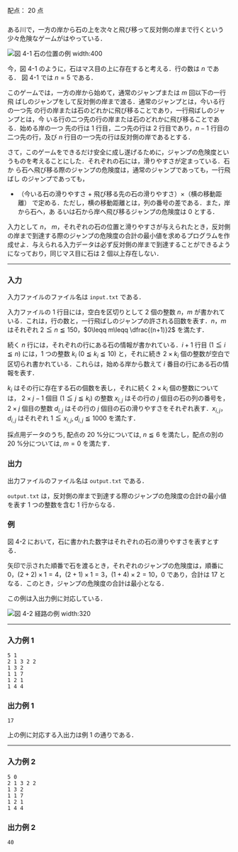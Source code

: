 配点： $20$ 点

###

ある川で，一方の岸から石の上を次々と飛び移って反対側の岸まで行くという少々危険なゲームがはやっている．

![図 4-1 石の位置の例 width:400](https://img.atcoder.jp/joi2008ho/6b1dc946ea492ac57ad77c6516cccc63.png)

今，図 4-1 のように，石はマス目の上に存在すると考える．行の数は $n$ である．
図 4-1 では $n = 5$ である．

このゲームでは，一方の岸から始めて，通常のジャンプまたは $m$ 回以下の一行飛
ばしのジャンプをして反対側の岸まで渡る．通常のジャンプとは，今いる行の一つ先
の行の岸または石のどれかに飛び移ることであり，一行飛ばしのジャンプとは，今
いる行の二つ先の行の岸または石のどれかに飛び移ることである．始める岸の一つ
先の行は $1$ 行目，二つ先の行は $2$ 行目であり，$n − 1$ 行目の二つ先の行，及び $n$ 行目の一つ先の行は反対側の岸であるとする．

さて，このゲームをできるだけ安全に成し遂げるために，ジャンプの危険度とい
うものを考えることにした．それぞれの石には，滑りやすさが定まっている．石か
ら石へ飛び移る際のジャンプの危険度は，通常のジャンプであっても，一行飛ばし
のジャンプであっても，

- （今いる石の滑りやすさ $+$ 飛び移る先の石の滑りやすさ）$\times$（横の移動距離）
で定める．ただし，横の移動距離とは，列の番号の差である．また，岸から石へ，あ
るいは石から岸へ飛び移るジャンプの危険度は $0$ とする．

入力として $n$， $m$，それぞれの石の位置と滑りやすさが与えられたとき，反対側の岸まで到達する際のジャンプの危険度の合計の最小値を求めるプログラムを作成せよ．与えられる入力データは必ず反対側の岸まで到達することができるようになっており，同じマス目に石は $2$ 個以上存在しない．

---

### 入力

入力ファイルのファイル名は `input.txt` である．

入力ファイルの $1$ 行目には，空白を区切りとして $2$ 個の整数 $n$，$m$ が書かれている．これは，行の数と，一行飛ばしのジャンプの許される回数を表す．$n$，$m$ はそれぞれ $2\leqq n\leqq 150$，$0\leqq m\leqq \dfrac{(n+1)}2$ を満たす．

続く $n$ 行には，それぞれの行にある石の情報が書かれている．$i+1$ 行目 ($1 \leqq i \leqq n$) には，$1$ つの整数 $k_i$ ($0 \leqq k_i \leqq 10$) と，それに続き $2 \times k_i$ 個の整数が空白で区切られ書かれている．これらは，始める岸から数えて $i$ 番目の行にある石の情報を表す．

$k_i$ はその行に存在する石の個数を表し，それに続く $2 \times k_i$ 個の整数については， $2 \times j - 1$ 個目 ($1 \leqq j \leqq k_i$) の整数 $x_{i,j}$ はその行の $j$ 個目の石の列の番号を，$2 \times j$ 個目の整数 $d_{i,j}$ はその行の $j$ 個目の石の滑りやすさをそれぞれ表す．$x_{i,j}，d_{i,j}$ はそれぞれ $1 \leqq x_{i,j} , d_{i,j} \leqq 1000$ を満たす．

採点用データのうち, 配点の $20$ %分については, $n \leqq 6$ を満たし，配点の別の $20$ %分については, $m = 0$ を満たす．

### 出力

出力ファイルのファイル名は `output.txt` である．

`output.txt` は，反対側の岸まで到達する際のジャンプの危険度の合計の最小値を表す $1$ つの整数を含む $1$ 行からなる．

### 例

図 4-2 において，石に書かれた数字はそれぞれの石の滑りやすさを表すとする．

矢印で示された順番で石を渡るとき，それぞれのジャンプの危険度は，順番に $0$，$(2 + 2) \times 1 = 4$，$(2 + 1) \times 1 = 3$，$(1 + 4) \times 2 = 10$，$0$ であり，合計は $17$ となる．このとき，ジャンプの危険度の合計は最小となる．

この例は入出力例に対応している．

![図 4-2 経路の例 width:320](https://img.atcoder.jp/joi2008ho/8af0165ee0ba6165cd4e817edfee2c9b.png)

---

### 入力例 1

~~~
5 1
2 1 3 2 2
1 3 2
1 1 7
1 2 1
1 4 4
~~~

### 出力例 1

~~~
17
~~~

上の例に対応する入出力は例 1 の通りである．

---

### 入力例 2

~~~
5 0
2 1 3 2 2
1 3 2
1 1 7
1 2 1
1 4 4
~~~

### 出力例 2

~~~
40
~~~
